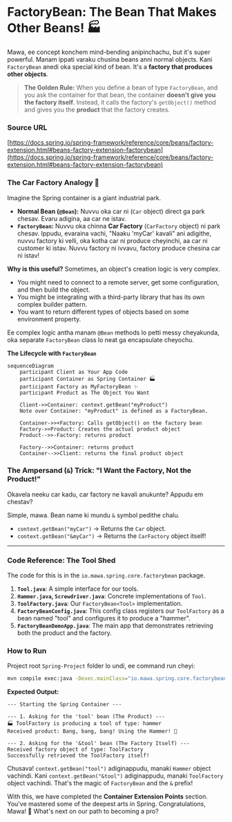 # FactoryBean: The Bean That Makes Other Beans! 🏭

Mawa, ee concept konchem mind-bending anipinchachu, but it's super powerful. Manam ippati varaku chusina beans anni normal objects. Kani `FactoryBean` anedi oka special kind of bean. It's a **factory that produces other objects**.

> **The Golden Rule:** When you define a bean of type `FactoryBean`, and you ask the container for that bean, the container **doesn't give you the factory itself**. Instead, it calls the factory's `getObject()` method and gives you the **product** that the factory creates.

### Source URL
[https://docs.spring.io/spring-framework/reference/core/beans/factory-extension.html#beans-factory-extension-factorybean](https://docs.spring.io/spring-framework/reference/core/beans/factory-extension.html#beans-factory-extension-factorybean)

### The Car Factory Analogy 🚗
Imagine the Spring container is a giant industrial park.
-   **Normal Bean (`@Bean`):** Nuvvu oka car ni (`Car` object) direct ga park chesav. Evaru adigina, aa car ne istav.
-   **`FactoryBean`:** Nuvvu oka chinna **Car Factory** (`CarFactory` object) ni park chesav. Ippudu, evaraina vachi, "Naaku 'myCar' kavali" ani adigithe, nuvvu factory ki velli, oka kotha car ni produce cheyinchi, aa car ni customer ki istav. Nuvvu factory ni ivvavu, factory produce chesina car ni istav!

**Why is this useful?**
Sometimes, an object's creation logic is very complex.
-   You might need to connect to a remote server, get some configuration, and then build the object.
-   You might be integrating with a third-party library that has its own complex builder pattern.
-   You want to return different types of objects based on some environment property.

Ee complex logic antha manam `@Bean` methods lo petti messy cheyakunda, oka separate `FactoryBean` class lo neat ga encapsulate cheyochu.

**The Lifecycle with `FactoryBean`**
```mermaid
sequenceDiagram
    participant Client as Your App Code
    participant Container as Spring Container 🏭
    participant Factory as MyFactoryBean ✨
    participant Product as The Object You Want

    Client->>Container: context.getBean("myProduct")
    Note over Container: "myProduct" is defined as a FactoryBean.

    Container->>+Factory: Calls getObject() on the factory bean
    Factory->>Product: Creates the actual product object
    Product-->>-Factory: returns product

    Factory-->>Container: returns product
    Container-->>Client: returns the final product object
```

### The Ampersand (`&`) Trick: "I Want the Factory, Not the Product!"
Okavela neeku car kadu, car factory ne kavali anukunte? Appudu em chestav?

Simple, mawa. Bean name ki mundu `&` symbol pedithe chalu.
-   `context.getBean("myCar")` -> Returns the `Car` object.
-   `context.getBean("&myCar")` -> Returns the `CarFactory` object itself!

---
### Code Reference: The Tool Shed
The code for this is in the `io.mawa.spring.core.factorybean` package.

1.  **`Tool.java`**: A simple interface for our tools.
2.  **`Hammer.java`, `Screwdriver.java`**: Concrete implementations of `Tool`.
3.  **`ToolFactory.java`**: Our `FactoryBean<Tool>` implementation.
4.  **`FactoryBeanConfig.java`**: This config class registers our `ToolFactory` as a bean named "tool" and configures it to produce a "hammer".
5.  **`FactoryBeanDemoApp.java`**: The main app that demonstrates retrieving both the product and the factory.

### How to Run
Project root `Spring-Project` folder lo undi, ee command run cheyi:
```bash
mvn compile exec:java -Dexec.mainClass="io.mawa.spring.core.factorybean.FactoryBeanDemoApp"
```
**Expected Output:**
```
--- Starting the Spring Container ---

--- 1. Asking for the 'tool' bean (The Product) ---
🏭 ToolFactory is producing a tool of type: hammer
Received product: Bang, bang, bang! Using the Hammer! 🔨

--- 2. Asking for the '&tool' bean (The Factory Itself) ---
Received factory object of type: ToolFactory
Successfully retrieved the ToolFactory itself!
```
Chusava! `context.getBean("tool")` adiginappudu, manaki `Hammer` object vachindi. Kani `context.getBean("&tool")` adiginappudu, manaki `ToolFactory` object vachindi. That's the magic of `FactoryBean` and the `&` prefix!

With this, we have completed the **Container Extension Points** section. You've mastered some of the deepest arts in Spring. Congratulations, Mawa! 🎉 What's next on our path to becoming a pro?
